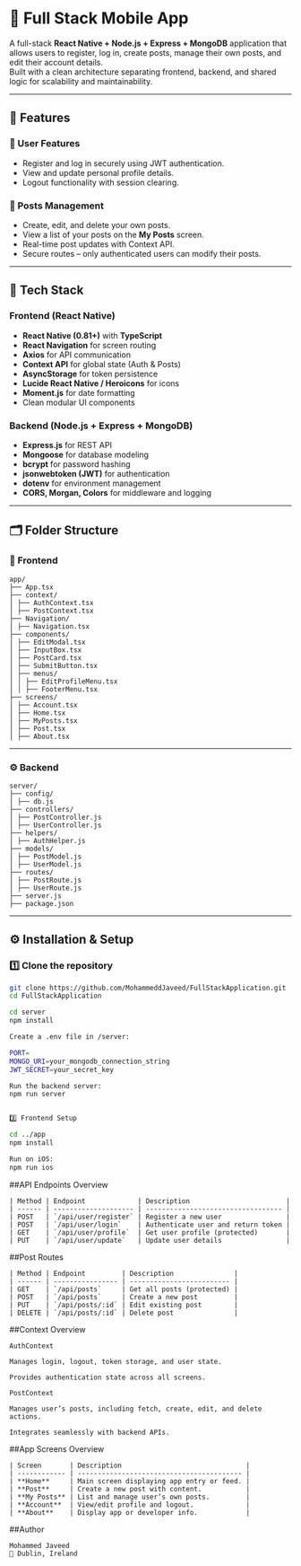 # 📱 Full Stack Mobile App

A full-stack **React Native + Node.js + Express + MongoDB** application that allows users to register, log in, create posts, manage their own posts, and edit their account details.  
Built with a clean architecture separating frontend, backend, and shared logic for scalability and maintainability.

---

## 🚀 Features

### 👤 User Features

- Register and log in securely using JWT authentication.
- View and update personal profile details.
- Logout functionality with session clearing.

### 📝 Posts Management

- Create, edit, and delete your own posts.
- View a list of your posts on the **My Posts** screen.
- Real-time post updates with Context API.
- Secure routes – only authenticated users can modify their posts.

---

## 🧱 Tech Stack

### Frontend (React Native)

- **React Native (0.81+)** with **TypeScript**
- **React Navigation** for screen routing
- **Axios** for API communication
- **Context API** for global state (Auth & Posts)
- **AsyncStorage** for token persistence
- **Lucide React Native / Heroicons** for icons
- **Moment.js** for date formatting
- Clean modular UI components

### Backend (Node.js + Express + MongoDB)

- **Express.js** for REST API
- **Mongoose** for database modeling
- **bcrypt** for password hashing
- **jsonwebtoken (JWT)** for authentication
- **dotenv** for environment management
- **CORS, Morgan, Colors** for middleware and logging

---

## 🗂️ Folder Structure

### 📱 Frontend

```
app/
├── App.tsx
├── context/
│ ├── AuthContext.tsx
│ ├── PostContext.tsx
├── Navigation/
│ ├── Navigation.tsx
├── components/
│ ├── EditModal.tsx
│ ├── InputBox.tsx
│ ├── PostCard.tsx
│ ├── SubmitButton.tsx
│ ├── menus/
│ │ ├── EditProfileMenu.tsx
│ │ ├── FooterMenu.tsx
├── screens/
│ ├── Account.tsx
│ ├── Home.tsx
│ ├── MyPosts.tsx
│ ├── Post.tsx
│ ├── About.tsx
```

---

### ⚙️ Backend

```
server/
├── config/
│ ├── db.js
├── controllers/
│ ├── PostController.js
│ ├── UserController.js
├── helpers/
│ ├── AuthHelper.js
├── models/
│ ├── PostModel.js
│ ├── UserModel.js
├── routes/
│ ├── PostRoute.js
│ ├── UserRoute.js
├── server.js
├── package.json
```

---

## ⚙️ Installation & Setup

### 1️⃣ Clone the repository

```bash
git clone https://github.com/MohammeddJaveed/FullStackApplication.git
cd FullStackApplication

cd server
npm install

Create a .env file in /server:

PORT=
MONGO_URI=your_mongodb_connection_string
JWT_SECRET=your_secret_key

Run the backend server:
npm run server


3️⃣ Frontend Setup

cd ../app
npm install

Run on iOS:
npm run ios
```

##API Endpoints Overview

```
| Method | Endpoint             | Description                        |
| ------ | -------------------- | ---------------------------------- |
| POST   | `/api/user/register` | Register a new user                |
| POST   | `/api/user/login`    | Authenticate user and return token |
| GET    | `/api/user/profile`  | Get user profile (protected)       |
| PUT    | `/api/user/update`   | Update user details                |
```

##Post Routes

```
| Method | Endpoint         | Description               |
| ------ | ---------------- | ------------------------- |
| GET    | `/api/posts`     | Get all posts (protected) |
| POST   | `/api/posts`     | Create a new post         |
| PUT    | `/api/posts/:id` | Edit existing post        |
| DELETE | `/api/posts/:id` | Delete post               |

```

##Context Overview

```
AuthContext

Manages login, logout, token storage, and user state.

Provides authentication state across all screens.

PostContext

Manages user’s posts, including fetch, create, edit, and delete actions.

Integrates seamlessly with backend APIs.
```

##App Screens Overview

```
| Screen       | Description                               |
| ------------ | ----------------------------------------- |
| **Home**     | Main screen displaying app entry or feed. |
| **Post**     | Create a new post with content.           |
| **My Posts** | List and manage user’s own posts.         |
| **Account**  | View/edit profile and logout.             |
| **About**    | Display app or developer info.            |
```

##Author

```
Mohammed Javeed
📍 Dublin, Ireland
```
